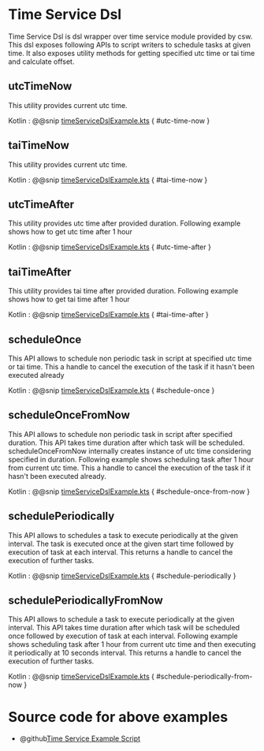# Time Service Dsl

Time Service Dsl is dsl wrapper over time service module provided by csw. This dsl exposes following APIs to script writers to
schedule tasks at given time. It also exposes utility methods for getting specified utc time or tai time and calculate offset. 

## utcTimeNow

This utility provides current utc time.

Kotlin
:   @@snip [timeServiceDslExample.kts](../../../../../../../examples/src/main/kotlin/esw/ocs/scripts/examples/paradox/timeServiceDslExample.kts) { #utc-time-now }


## taiTimeNow

This utility provides current utc time.

Kotlin
:   @@snip [timeServiceDslExample.kts](../../../../../../../examples/src/main/kotlin/esw/ocs/scripts/examples/paradox/timeServiceDslExample.kts) { #tai-time-now }


## utcTimeAfter

This utility provides utc time after provided duration. Following example shows how to get utc time after 1 hour

Kotlin
:   @@snip [timeServiceDslExample.kts](../../../../../../../examples/src/main/kotlin/esw/ocs/scripts/examples/paradox/timeServiceDslExample.kts) { #utc-time-after }


## taiTimeAfter

This utility provides tai time after provided duration. Following example shows how to get tai time after 1 hour

Kotlin
:   @@snip [timeServiceDslExample.kts](../../../../../../../examples/src/main/kotlin/esw/ocs/scripts/examples/paradox/timeServiceDslExample.kts) { #tai-time-after }


## scheduleOnce

This API allows to schedule non periodic task in script at specified utc time or tai time. This a handle to cancel the execution of the task if it hasn't been executed already

Kotlin
:   @@snip [timeServiceDslExample.kts](../../../../../../../examples/src/main/kotlin/esw/ocs/scripts/examples/paradox/timeServiceDslExample.kts) { #schedule-once }

## scheduleOnceFromNow

This API allows to schedule non periodic task in script after specified duration. This API takes time duration after which task will
be scheduled. scheduleOnceFromNow internally creates instance of utc time considering specified in duration. Following example shows
scheduling task after 1 hour from current utc time. This a handle to cancel the execution of the task if it hasn't been executed already.

Kotlin
:   @@snip [timeServiceDslExample.kts](../../../../../../../examples/src/main/kotlin/esw/ocs/scripts/examples/paradox/timeServiceDslExample.kts) { #schedule-once-from-now }

## schedulePeriodically

This API allows to schedules a task to execute periodically at the given interval. The task is executed once at the given start time followed by execution of task at each interval. 
This returns a handle to cancel the execution of further tasks.

Kotlin
:   @@snip [timeServiceDslExample.kts](../../../../../../../examples/src/main/kotlin/esw/ocs/scripts/examples/paradox/timeServiceDslExample.kts) { #schedule-periodically }


## schedulePeriodicallyFromNow

This API allows to schedule a task to execute periodically at the given interval. This API takes time duration after which task will
be scheduled once followed by execution of task at each interval. Following example shows scheduling task after 1 hour from current utc time
and then executing it periodically at 10 seconds interval. This returns a handle to cancel the execution of further tasks.

Kotlin
:   @@snip [timeServiceDslExample.kts](../../../../../../../examples/src/main/kotlin/esw/ocs/scripts/examples/paradox/timeServiceDslExample.kts) { #schedule-periodically-from-now }

# Source code for above examples

* @github[Time Service Example Script](../../../../../../../examples/src/main/kotlin/esw/ocs/scripts/examples/paradox/timeServiceDslExample.kts)

